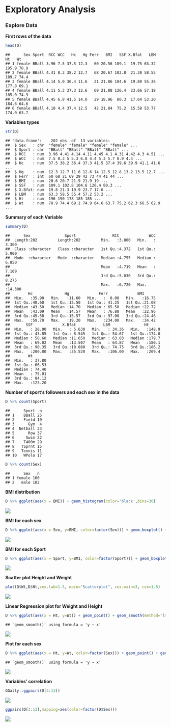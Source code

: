 Exploratory Analysis
================

### Explore Data

**First rows of the data**

``` r
head(D)
```

    ##      Sex Sport  RCC WCC   Hc   Hg Ferr   BMI   SSF X.Bfat   LBM    Ht   Wt
    ## 1 female BBall 3.96 7.5 37.5 12.3   60 20.56 109.1  19.75 63.32 195.9 78.9
    ## 2 female BBall 4.41 8.3 38.2 12.7   68 20.67 102.8  21.30 58.55 189.7 74.4
    ## 3 female BBall 4.14 5.0 36.4 11.6   21 21.86 104.6  19.88 55.36 177.8 69.1
    ## 4 female BBall 4.11 5.3 37.3 12.6   69 21.88 126.4  23.66 57.18 185.0 74.9
    ## 5 female BBall 4.45 6.8 41.5 14.0   29 18.96  80.3  17.64 53.20 184.6 64.6
    ## 6 female BBall 4.10 4.4 37.4 12.5   42 21.04  75.2  15.58 53.77 174.0 63.7

**Variables types**

``` r
str(D)
```

    ## 'data.frame':    202 obs. of  13 variables:
    ##  $ Sex   : chr  "female" "female" "female" "female" ...
    ##  $ Sport : chr  "BBall" "BBall" "BBall" "BBall" ...
    ##  $ RCC   : num  3.96 4.41 4.14 4.11 4.45 4.1 4.31 4.42 4.3 4.51 ...
    ##  $ WCC   : num  7.5 8.3 5 5.3 6.8 4.4 5.3 5.7 8.9 4.4 ...
    ##  $ Hc    : num  37.5 38.2 36.4 37.3 41.5 37.4 39.6 39.9 41.1 41.6 ...
    ##  $ Hg    : num  12.3 12.7 11.6 12.6 14 12.5 12.8 13.2 13.5 12.7 ...
    ##  $ Ferr  : int  60 68 21 69 29 42 73 44 41 44 ...
    ##  $ BMI   : num  20.6 20.7 21.9 21.9 19 ...
    ##  $ SSF   : num  109.1 102.8 104.6 126.4 80.3 ...
    ##  $ X.Bfat: num  19.8 21.3 19.9 23.7 17.6 ...
    ##  $ LBM   : num  63.3 58.5 55.4 57.2 53.2 ...
    ##  $ Ht    : num  196 190 178 185 185 ...
    ##  $ Wt    : num  78.9 74.4 69.1 74.9 64.6 63.7 75.2 62.3 66.5 62.9 ...

**Summary of each Variable**

``` r
summary(D)
```

    ##      Sex               Sport                RCC             WCC        
    ##  Length:202         Length:202         Min.   :3.800   Min.   : 3.300  
    ##  Class :character   Class :character   1st Qu.:4.372   1st Qu.: 5.900  
    ##  Mode  :character   Mode  :character   Median :4.755   Median : 6.850  
    ##                                        Mean   :4.719   Mean   : 7.109  
    ##                                        3rd Qu.:5.030   3rd Qu.: 8.275  
    ##                                        Max.   :6.720   Max.   :14.300  
    ##        Hc              Hg             Ferr             BMI       
    ##  Min.   :35.90   Min.   :11.60   Min.   :  8.00   Min.   :16.75  
    ##  1st Qu.:40.60   1st Qu.:13.50   1st Qu.: 41.25   1st Qu.:21.08  
    ##  Median :43.50   Median :14.70   Median : 65.50   Median :22.72  
    ##  Mean   :43.09   Mean   :14.57   Mean   : 76.88   Mean   :22.96  
    ##  3rd Qu.:45.58   3rd Qu.:15.57   3rd Qu.: 97.00   3rd Qu.:24.46  
    ##  Max.   :59.70   Max.   :19.20   Max.   :234.00   Max.   :34.42  
    ##       SSF             X.Bfat            LBM               Ht       
    ##  Min.   : 28.00   Min.   : 5.630   Min.   : 34.36   Min.   :148.9  
    ##  1st Qu.: 43.85   1st Qu.: 8.545   1st Qu.: 54.67   1st Qu.:174.0  
    ##  Median : 58.60   Median :11.650   Median : 63.03   Median :179.7  
    ##  Mean   : 69.02   Mean   :13.507   Mean   : 64.87   Mean   :180.1  
    ##  3rd Qu.: 90.35   3rd Qu.:18.080   3rd Qu.: 74.75   3rd Qu.:186.2  
    ##  Max.   :200.80   Max.   :35.520   Max.   :106.00   Max.   :209.4  
    ##        Wt        
    ##  Min.   : 37.80  
    ##  1st Qu.: 66.53  
    ##  Median : 74.40  
    ##  Mean   : 75.01  
    ##  3rd Qu.: 84.12  
    ##  Max.   :123.20

**Number of sport’s followers and each sex in the data**

``` r
D %>% count(Sport)
```

    ##      Sport  n
    ## 1    BBall 25
    ## 2    Field 19
    ## 3      Gym  4
    ## 4  Netball 23
    ## 5      Row 37
    ## 6     Swim 22
    ## 7    T400m 29
    ## 8   TSprnt 15
    ## 9   Tennis 11
    ## 10   WPolo 17

``` r
D %>% count(Sex)
```

    ##      Sex   n
    ## 1 female 100
    ## 2   male 102

**BMI distribution**

``` r
D %>% ggplot(aes(x = BMI)) + geom_histogram(color='black',bins=30)
```

![](ExploratoryAnalysis_files/figure-gfm/unnamed-chunk-8-1.png)<!-- -->

**BMI for each sex**

``` r
D %>% ggplot(aes(x = Sex, y=BMI, color=factor(Sex))) + geom_boxplot() + geom_point()
```

![](ExploratoryAnalysis_files/figure-gfm/unnamed-chunk-9-1.png)<!-- -->

**BMI for each Sport**

``` r
D %>% ggplot(aes(x = Sport, y=BMI, color=factor(Sport))) + geom_boxplot() + geom_point()
```

![](ExploratoryAnalysis_files/figure-gfm/unnamed-chunk-10-1.png)<!-- -->

**Scatter plot Height and Weight**

``` r
plot(D$Wt,D$Ht,cex.lab=1.5, main="Scatterplot", cex.main=3, cex=1.5)
```

![](ExploratoryAnalysis_files/figure-gfm/unnamed-chunk-11-1.png)<!-- -->

**Linear Regression plot for Weight and Height**

``` r
D %>% ggplot(aes(x = Ht, y=Wt)) + geom_point() + geom_smooth(method='lm')
```

    ## `geom_smooth()` using formula = 'y ~ x'

![](ExploratoryAnalysis_files/figure-gfm/unnamed-chunk-12-1.png)<!-- -->

**Plot for each sex**

``` r
D %>% ggplot(aes(x = Ht, y=Wt, color=factor(Sex))) + geom_point() + geom_smooth(method='lm',se=FALSE)
```

    ## `geom_smooth()` using formula = 'y ~ x'

![](ExploratoryAnalysis_files/figure-gfm/unnamed-chunk-13-1.png)<!-- -->

**Variables’ correlation**

``` r
GGally::ggpairs(D[3:13])
```

![](ExploratoryAnalysis_files/figure-gfm/unnamed-chunk-15-1.png)<!-- -->

``` r
ggpairs(D[3:13],mapping=aes(color=factor(D$Sex)))
```

![](ExploratoryAnalysis_files/figure-gfm/unnamed-chunk-15-2.png)<!-- -->
